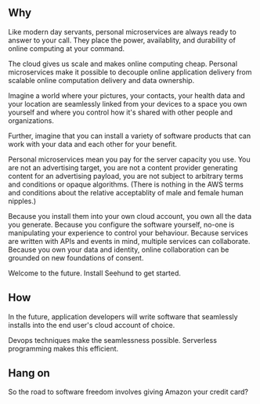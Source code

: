 ## Why

Like modern day servants, personal microservices are always ready to answer to your call. They place the power, availablity, and durability of online computing at your command.

The cloud gives us scale and makes online computing cheap. Personal microservices make it possible to decouple online application delivery from scalable online computation delivery and data ownership.

Imagine a world where your pictures, your contacts, your health data and your location are seamlessly linked from your devices to a space you own yourself and where you control how it's shared with other people and organizations.

Further, imagine that you can install a variety of software products that can work with your data and each other for your benefit.

Personal microservices mean you pay for the server capacity you use. You are not an advertising target, you are not a content provider generating content for an advertising payload, you are not subject to arbitrary terms and conditions or opaque algorithms. (There is nothing in the AWS terms and conditions about the relative acceptablity of male and female human nipples.)

Because you install them into your own cloud account, you own all the data you generate. Because you configure the software yourself, no-one is manipulating your experience to control your behaviour. Because services are written with APIs and events in mind, multiple services can collaborate. Because you own your data and identity, online collaboration can be grounded on new foundations of consent.

Welcome to the future. Install Seehund to get started.

## How

In the future, application developers will write software that seamlessly installs into the end user's cloud account of choice.

Devops techniques make the seamlessness possible. Serverless programming makes this efficient.

## Hang on

So the road to software freedom involves giving Amazon your credit card?

